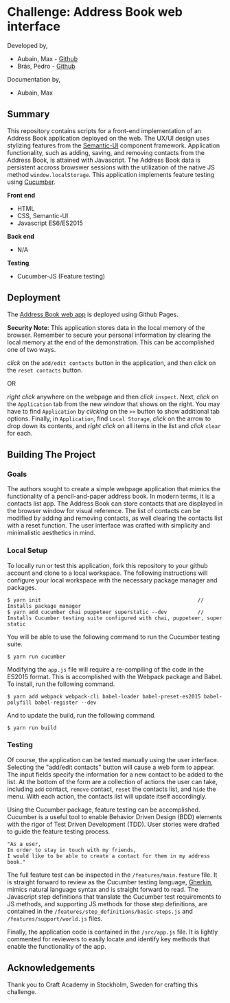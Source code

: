 # Challenge: Address Book web interface
Developed by,
* Aubain, Max - [Github](https://github.com/CA-ma)  
* Brás, Pedro - [Github](https://github.com/pedrocbras)

Documentation by,
* Aubain, Max

## Summary
This repository contains scripts for a front-end implementation of an Address Book application deployed on the web.  The UX/UI design uses stylizing features from the [Semantic-UI](https://semantic-ui.com/) component framework.  Application functionality, such as adding, saving, and removing contacts from the Address Book, is attained with Javascript.  The Address Book data is persistent accross browswer sessions with the utilization of the native JS method `window.localStorage`.  This application implements feature testing using [Cucumber](https://cucumber.io/).

**Front end**
  * HTML
  * CSS, Semantic-UI
  * Javascript ES6/ES2015

**Back end**
  * N/A

**Testing**
  * Cucumber-JS (Feature testing)

## Deployment
The [Address Book web app](https://ca-ma.github.io/address_book_challenge/) is deployed using Github Pages.

**Security Note**:
This application stores data in the local memory of the browser.  Remember to secure your personal information by clearing the local memory at the end of the demonstration. This can be accomplished one of two ways.

*click* on the `add/edit contacts` button in the application, and then *click* on the `reset contacts` button.  

OR  

*right click* anywhere on the webpage and then *click* `inspect`.  Next, *click* on the `Application` tab from the new window that shows on the right.  You may have to find `Application` by *clicking* on the `>>` button to show additional tab options.  Finally, in `Application`, find `Local Storage`, *click* on the arrow to drop down its contents, and *right click* on all items in the list and *click* `clear` for each.

## Building The Project 
### Goals
The authors sought to create a simple webpage application that mimics the functionality of a pencil-and-paper address book.  In modern terms, it is a contacts list app.  The Address Book can store contacts that are displayed in the browser window for visual reference.  The list of contacts can be modified by adding and removing contacts, as well clearing the contacts list with a reset function.  The user interface was crafted with simplicity and minimalistic aesthetics in mind.

### Local Setup
To locally run or test this application, fork this repository to your github account and clone to a local workspace.  The following instructions will configure your local workspace with the necessary package manager and packages.

```
$ yarn init                                                   // Installs package manager
$ yarn add cucumber chai puppeteer superstatic --dev          // Installs Cucumber testing suite configured with chai, puppeteer, super static

```

You will be able to use the following command to run the Cucumber testing suite.
```
$ yarn run cucumber
```

Modifying the `app.js` file will require a re-compiling of the code in the ES2015 format.  This is accomplished with the Webpack package and Babel.  To install, run the following command.
```
$ yarn add webpack webpack-cli babel-loader babel-preset-es2015 babel-polyfill babel-register --dev
```

And to update the build, run the following command.
```
$ yarn run build
```

### Testing
Of course, the application can be tested manually using the user interface.  Selecting the "add/edit contacts" button will cause a web form to appear.  The input fields specify the information for a new contact to be added to the list.  At the bottom of the form are a collection of actions the user can take, including `add` contact, `remove` contact, `reset` the contacts list, and `hide` the menu.  With each action, the contacts list will update itself accordingly.

Using the Cucumber package, feature testing can be accomplished.  Cucumber is a useful tool to enable Behavior Driven Design (BDD) elements with the rigor of Test Driven Development (TDD).  User stories were drafted to guide the feature testing process.

```
"As a user,
In order to stay in touch with my friends,
I would like to be able to create a contact for them in my address book."
```

The full feature test can be inspected in the `/features/main.feature` file.  It is straight forward to review as the Cucumber testing language, [Gherkin](https://cucumber.io/docs/gherkin/reference/), mimics natural language syntax and is straight forward to read.  The Javascript step definitions that translate the Cucumber test requirements to JS methods, and supporting JS methods for those step definitions, are contained in the `/features/step_definitions/basic-steps.js` and `/features/support/world.js` files.

Finally, the application code is contained in the `/src/app.js` file.  It is lightly commented for reviewers to easily locate and identify key methods that enable the functionality of the app.

## Acknowledgements
Thank you to Craft Academy in Stockholm, Sweden for crafting this challenge.